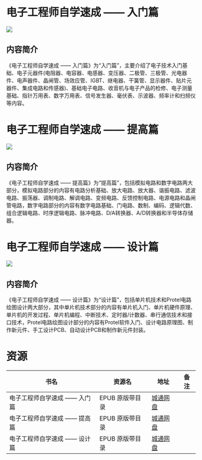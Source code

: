# 电子工程师自学速成 —— 入门篇

![](http://img3m3.ddimg.cn/80/29/23391503-1_u_2.jpg)

## 内容简介

《电子工程师自学速成 —— 入门篇》为“入门篇”，主要介绍了电子技术入门基础、电子元器件(电阻器、电容器、电感器、变压器、二极管、三极管、光电器件、电声器件、晶闸管、场效应管、IGBT、继电器、干簧管、显示器件、贴片元器件、集成电路和传感器)、基础电子电路、收音机与电子产品的检修、电子测量基础、指针万用表、数字万用表、信号发生器、毫伏表、示波器、频率计和扫频仪等内容。

# 电子工程师自学速成 —— 提高篇

![](http://img3m5.ddimg.cn/82/31/23391505-1_u_1.jpg)

## 内容简介

《电子工程师自学速成 —— 提高篇》为“提高篇”，包括模拟电路和数字电路两大部分，模拟电路部分的内容有电路分析基础、放大电路、放大器、谐振电路、滤波电路、振荡器、调制电路、解调电路、变频电路、反馈控制电路、电源电路和晶闸管电路，数字电路部分的内容有数字电路基础、门电路、数制、编码、逻辑代数、组合逻辑电路、时序逻辑电路、脉冲电路、D/A转换器、A/D转换器和半导体存储器。 

# 电子工程师自学速成 —— 设计篇

![](http://img3m4.ddimg.cn/81/30/23391504-1_u_1.jpg)

## 内容简介

《电子工程师自学速成 —— 设计篇》为“设计篇”，包括单片机技术和Protel电路绘图设计两大部分，其中单片机技术部分的内容有单片机入门、单片机硬件原理、单片机的开发过程、单片机编程、中断技术、定时器/计数器、串行通信技术和接口技术，Protel电路绘图设计部分的内容有Protel软件入门、设计电路原理图、制作新元件、手工设计PCB、自动设计PCB和制作新元件封装。

# 资源

|书名|资源名|地址|备注|
|---|---|---|---|
|电子工程师自学速成 —— 入门篇|EPUB 原版带目录|[城通网盘](https://u11215426.pipipan.com/fs/11215426-336278092)||
|电子工程师自学速成 —— 提高篇|EPUB 原版带目录|[城通网盘](https://u11215426.pipipan.com/fs/11215426-336278293)||
|电子工程师自学速成 —— 设计篇|EPUB 原版带目录|[城通网盘](https://u11215426.pipipan.com/fs/11215426-336278250)||
